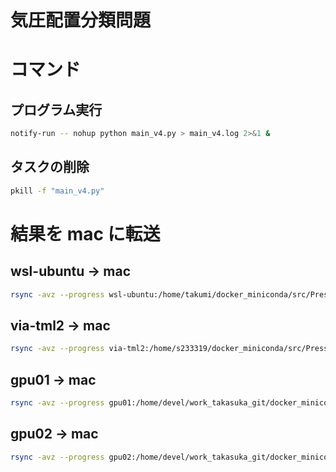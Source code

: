 # 気圧配置分類問題

# コマンド

## プログラム実行

```bash
notify-run -- nohup python main_v4.py > main_v4.log 2>&1 &
```

## タスクの削除

```bash
pkill -f "main_v4.py"
```

# 結果を mac に転送

## wsl-ubuntu → mac

```bash
rsync -avz --progress wsl-ubuntu:/home/takumi/docker_miniconda/src/PressurePattern/results_v4 /Users/takumi0616/Develop/docker_miniconda/src/PressurePattern/result_wsl-ubuntu
```

## via-tml2 → mac

```bash
rsync -avz --progress via-tml2:/home/s233319/docker_miniconda/src/PressurePattern/results_v4 /Users/takumi0616/Develop/docker_miniconda/src/PressurePattern/result_via-tml2
```

## gpu01 → mac

```bash
rsync -avz --progress gpu01:/home/devel/work_takasuka_git/docker_miniconda/src/PressurePattern/results_v4 /Users/takumi0616/Develop/docker_miniconda/src/PressurePattern/result_gpu01
```

## gpu02 → mac

```bash
rsync -avz --progress gpu02:/home/devel/work_takasuka_git/docker_miniconda/src/PressurePattern/results_v4 /Users/takumi0616/Develop/docker_miniconda/src/PressurePattern/result_gpu02
```

